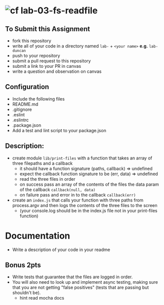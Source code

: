 ![cf](https://i.imgur.com/7v5ASc8.png) lab-03-fs-readfile
======

## To Submit this Assignment
  * fork this repository
  * write all of your code in a directory named `lab-` + `<your name>` **e.g.** `lab-duncan`
  * push to your repository
  * submit a pull request to this repository
  * submit a link to your PR in canvas
  * write a question and observation on canvas

## Configuration
* Include the following files
* README.md
* .gitignore
* .eslint
* .eslintrc
* .package.json
* Add a test and lint script to your package.json

## Description:
* create module `lib/print-files` with a function that takes an array of three filepaths and a callback 
  * it should have a function signature (paths, callback) => undefined
  * expect the callback function signature to be (err, data) => undefined
  * read the three files in order 
  * on success pass an array of the contents of the files the data param of the callback `callback(null, data)`  
  * on failure pass and error in to the callback `callback(err)`
* create an `index.js` that calls your function with three paths from process.argv
  and then logs the contents of the three files to the screen
  * (your console.log should be  in the index.js file not in your print-files function)

# Documentation
* Write a description of your code in your readme

## Bonus 2pts
* Write tests that guarantee that the files are logged in order.
* You will also need to look up and implement async testing, making sure that you are not getting "false positives" (tests that are passing but shouldn't be).
  * hint read mocha docs    


